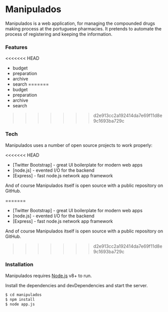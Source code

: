 # Manipulados

Manipulados is a web application, for managing the compounded drugs making process at the portuguese pharmacies. It pretends to automate the process of registering and keeping the information.

### Features
<<<<<<< HEAD

-   budget
-   preparation
-   archive
-   search
=======
- budget
- preparation
- archive
- search
>>>>>>> d2e913cc2a192414da7e69f11d8e9c1693ba729c

### Tech

Manipulados uses a number of open source projects to work properly:

<<<<<<< HEAD
-   [Twitter Bootstrap] - great UI boilerplate for modern web apps
-   [node.js] - evented I/O for the backend
-   [Express] - fast node.js network app framework

And of course Manipulados itself is open source with a public repository
on GitHub.

=======
* [Twitter Bootstrap] - great UI boilerplate for modern web apps
* [node.js] - evented I/O for the backend
* [Express] - fast node.js network app framework


And of course Manipulados itself is open source with a public repository
 on GitHub.
 
>>>>>>> d2e913cc2a192414da7e69f11d8e9c1693ba729c
### Installation

Manipulados requires [Node.js](https://nodejs.org/) v8+ to run.

Install the dependencies and devDependencies and start the server.

```sh
$ cd manipulados
$ npm install
$ node app.js
```
